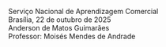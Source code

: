 Serviço Nacional de Aprendizagem Comercial  
Brasília, 22 de outubro de 2025  
Anderson de Matos Guimarães  
Professor: Moisés Mendes de Andrade

# 
